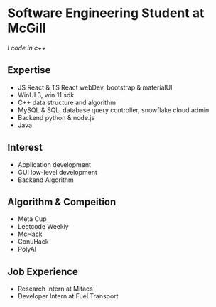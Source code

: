 # Software Engineering Student at McGill
*I code in c++*

## Expertise
- JS React & TS React webDev, bootstrap & materialUI
- WinUI 3, win 11 sdk
- C++ data structure and algorithm
- MySQL & SQL, database query controller, snowflake cloud admin
- Backend python & node.js
- Java

## Interest
- Application development
- GUI low-level development
- Backend Algorithm


## Algorithm & Compeition
- Meta Cup
- Leetcode Weekly
- McHack
- ConuHack
- PolyAI
  
## Job Experience
- Research Intern at Mitacs
- Developer Intern at Fuel Transport
